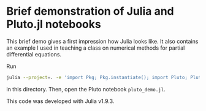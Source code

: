 # Brief demonstration of Julia and Pluto.jl notebooks

This brief demo gives a first impression how Julia looks like.
It also contains an example I used in teaching a class on
numerical methods for partial differential equations.

Run

```bash
julia --project=. -e 'import Pkg; Pkg.instantiate(); import Pluto; Pluto.run()'
```

in this directory. Then, open the Pluto notebook `pluto_demo.jl`.

This code was developed with Julia v1.9.3.
